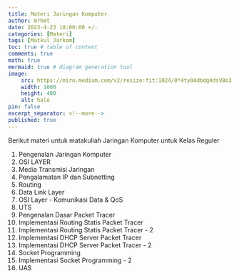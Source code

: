 ```yaml
---
title: Materi Jaringan Komputer
author: mrhmt
date: 2023-4-23 18:00:00 +/-
categories: [Materi]
tags: [Matkul_Jarkom]
toc: true # table of content
comments: true 
math: true
mermaid: true # diagram generation tool
image:
    src: https://miro.medium.com/v2/resize:fit:1024/0*4ty0Adbdg4dsVBo3.png
    width: 1000 
    height: 400
    alt: halo
pin: false
excerpt_separator: <!--more-->
published: true
---
```


Berikut materi untuk matakuliah Jaringan Komputer untuk Kelas Reguler

1. Pengenalan Jaringan Komputer
2. OSI LAYER
3. Media Transmisi Jaringan
4. Pengalamatan IP dan Subnetting
5. Routing
6. Data Link Layer
7. OSI Layer - Komunikasi Data & QoS
8. UTS
9. Pengenalan Dasar Packet Tracer
10. Implementasi Routing Statis Packet Tracer
11. Implementasi Routing Statis Packet Tracer - 2
12. Implementasi DHCP Server Packet Tracer
13. Implementasi DHCP Server Packet Tracer - 2
14. Socket Programming
15. Implementasi Socket Programming - 2
16. UAS
